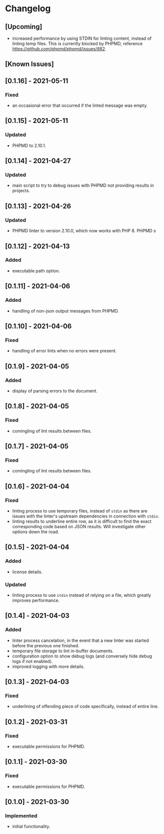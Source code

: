 # Changelog
## [Upcoming]
- increased performance by using STDIN for linting content, instead of
  linting temp files. This is currently blocked by PHPMD, reference
  https://github.com/phpmd/phpmd/issues/882.

## [Known Issues]

## [0.1.16] - 2021-05-11
### Fixed
- an occasional error that occurred if the linted message was empty.

## [0.1.15] - 2021-05-11
### Updated
- PHPMD to 2.10.1.

## [0.1.14] - 2021-04-27
### Updated
- main script to try to debug issues with PHPMD not providing results in projects.

## [0.1.13] - 2021-04-26
### Updated
- PHPMD linter to version 2.10.0, which now works with PHP 8. PHPMD s

## [0.1.12] - 2021-04-13
### Added
- executable path option.

## [0.1.11] - 2021-04-06
### Added
- handling of non-json output messages from PHPMD.

## [0.1.10] - 2021-04-06
### Fixed
- handling of error lints when no errors were present.

## [0.1.9] - 2021-04-05
### Added
- display of parsing errors to the document.

## [0.1.8] - 2021-04-05
### Fixed
- comingling of lint results between files.

## [0.1.7] - 2021-04-05
### Fixed
- comingling of lint results between files.

## [0.1.6] - 2021-04-04
### Fixed
- linting process to use temporary files, instead of `stdin` as there are issues
  with the linter's upstream dependencies in connection with `stdin`.
- linting results to underline entire row, as it is difficult to find the exact
  corresponding code based on JSON results. Will investigate other options down
  the road.

## [0.1.5] - 2021-04-04
### Added
- license details.

### Updated
- linting process to use `stdin` instead of relying on a file, which greatly
  improves performance.

## [0.1.4] - 2021-04-03
### Added
- linter process cancelation, in the event that a new linter was started before
  the previous one finished.
- temporary file storage to lint in-buffer documents.
- configuration option to show debug logs (and conversely hide debug logs if not
  enabled).
- improved logging with more details.

## [0.1.3] - 2021-04-03
### Fixed
- underlining of offending piece of code specifically, instead of entire line.

## [0.1.2] - 2021-03-31
### Fixed
- executable permissions for PHPMD.

## [0.1.1] - 2021-03-30
### Fixed
- executable permissions for PHPMD.

## [0.1.0] - 2021-03-30
### Implemented
- initial functionality.
